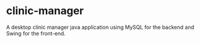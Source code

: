 # clinic-manager
A desktop clinic manager java application using MySQL for the backend and Swing for the front-end.

